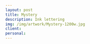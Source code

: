 ```yaml
---
layout: post
title: Mystery
description: Ink lettering
img: /img/artwork/Mystery-1200w.jpg
client:
personal:
---
```


